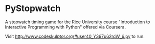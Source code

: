 # PyStopwatch
A stopwatch timing game for the Rice University course "Introduction to Interactive Programming with Python" offered via Coursera.

Visit http://www.codeskulptor.org/#user40_Y397u62rdW_6.py to run.
